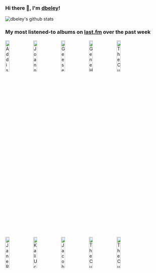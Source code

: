 ### Hi there 👋, I'm [dbeley](https://dbeley.ovh/en)!

![dbeley's github stats](https://github-readme-stats.vercel.app/api?username=dbeley)

### My most listened-to albums on [last.fm](https://www.last.fm/user/d_beley) over the past week

[<img src='https://lastfm.freetls.fastly.net/i/u/300x300/16cf624f60941f15aa0ddef16dba430e.png' width='16%' alt='Addison Rae - Addison'>](https://www.last.fm/music/addison%2brae/addison)&nbsp;
[<img src='https://lastfm.freetls.fastly.net/i/u/300x300/4c5c9c375f2e685654294bc1090a4ae3.jpg' width='16%' alt='Joanna Sternberg - I’ve Got Me'>](https://www.last.fm/music/joanna%2bsternberg/i%25e2%2580%2599ve%2bgot%2bme)&nbsp;
[<img src='https://lastfm.freetls.fastly.net/i/u/300x300/75695cd196406316f055a757728c6ee7.jpg' width='16%' alt='Geese - Getting Killed'>](https://www.last.fm/music/geese/getting%2bkilled)&nbsp;
[<img src='https://lastfm.freetls.fastly.net/i/u/300x300/c5ecc14e5d12667a1e37be793ea925b0.jpg' width='16%' alt='Gene Harris - Astral Signal'>](https://www.last.fm/music/gene%2bharris/astral%2bsignal)&nbsp;
[<img src='https://lastfm.freetls.fastly.net/i/u/300x300/d8107b191b710beac0a08ba94aea37ad.jpg' width='16%' alt='The Cure - Disintegration'>](https://www.last.fm/music/the%2bcure/disintegration)&nbsp;
<br>
[<img src='https://lastfm.freetls.fastly.net/i/u/300x300/543cc0aee1c6e279f9d8ce4d258bf16d.jpg' width='16%' alt='Jane Remover - Frailty'>](https://www.last.fm/music/jane%2bremover/frailty)&nbsp;
[<img src='https://lastfm.freetls.fastly.net/i/u/300x300/bf56b9acc7cdf77704bd0a9dbb602c65.jpg' width='16%' alt='Kali Uchis - Isolation'>](https://www.last.fm/music/kali%2buchis/isolation)&nbsp;
[<img src='https://lastfm.freetls.fastly.net/i/u/300x300/3f50e5b91c466ccb2971a771aad61811.jpg' width='16%' alt='Jacob Mann Big Band - Greatest Hits, Vol. 1'>](https://www.last.fm/music/jacob%2bmann%2bbig%2bband/greatest%2bhits%252c%2bvol.%2b1)&nbsp;
[<img src='https://lastfm.freetls.fastly.net/i/u/300x300/dcf7ccf93e1c445583ff952f49eb7a5d.png' width='16%' alt='The Cure - Pornography'>](https://www.last.fm/music/the%2bcure/pornography)&nbsp;
[<img src='https://lastfm.freetls.fastly.net/i/u/300x300/434fa54e5459058dc64ae00933bb9511.png' width='16%' alt='The Cure - Songs of a Lost World'>](https://www.last.fm/music/the%2bcure/songs%2bof%2ba%2blost%2bworld)&nbsp;
<br>
